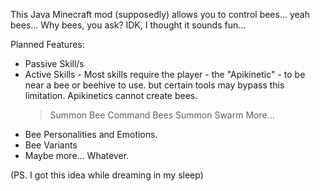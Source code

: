 This Java Minecraft mod (supposedly) allows you to control bees... yeah bees... 
Why bees, you ask? IDK, I thought it sounds fun...

Planned Features: 
- Passive Skill/s
- Active Skills - Most skills require the player - the "Apikinetic" - to be near a bee or beehive to use.
  but certain tools may bypass this limitation. Apikinetics cannot create bees.
  > Summon Bee
  > Command Bees
  > Summon Swarm
  > More...
- Bee Personalities and Emotions.
- Bee Variants
- Maybe more... Whatever. 

(PS. I got this idea while dreaming in my sleep) 
